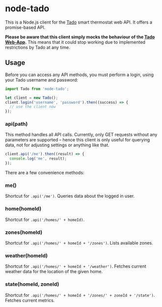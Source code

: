 # node-tado

This is a Node.js client for the [Tado](https://www.tado.com) smart thermostat web API. It offers a promise-based API.

**Please be aware that this client simply mocks the behaviour of the [Tado Web-App](https://my.tado.com).**
This means that it could stop working due to implemented restrictions by Tado at any time.

## Usage

Before you can access any API methods, you must perform a login, using your Tado username and password:

```javascript
import Tado from 'node-tado';

let client = new Tado();
client.login('username', 'password').then((success) => {
  // use the client now
});
```

### api(path)

This method handles all API calls. Currently, only GET requests without any parameters are supported – hence this client is only useful for querying data, not for adjusting settings or anything like that.

```javascript
client.api('/me').then((result) => {
  console.log('me', result);
});
```

There are a few convenience methods:

### me()

Shortcut for `.api('/me')`. Queries data about the logged in user.

### home(homeId)

Shortcut for `.api('/homes/' + homeId)`.

### zones(homeId)

Shortcut for `.api('/homes/' + homeId + '/zones')`. Lists available zones.

### weather(homeId)

Shortcut for `.api('/homes/' + homeId + '/weather')`. Fetches current weather data for the location of the given home.

### state(homeId, zoneId)

Shortcut for `.api('/homes/' + homeId + '/zones/' + zoneId + '/state')`. Fetches current metrics.
